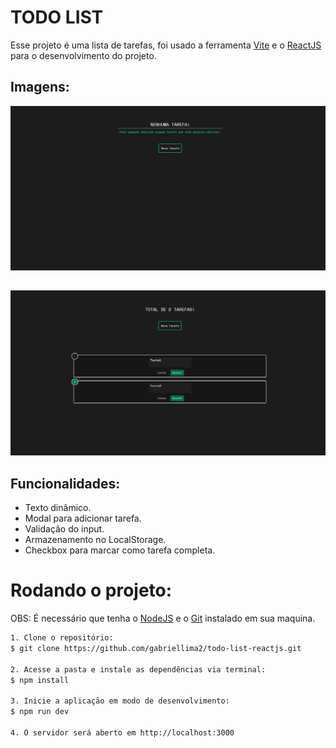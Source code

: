 <h1>TODO LIST</h1>

Esse projeto é uma lista de tarefas, foi usado a ferramenta [Vite](https://vitejs.dev) e o [ReactJS](https://pt-br.reactjs.org) para o desenvolvimento do projeto.

<h2>Imagens:</h2>

<img src="./src/public/img/img1.png" >

<h2></h2>

<img src="./src/public/img/img2.png" >

<h2>Funcionalidades:</h2>

- Texto dinâmico.
- Modal para adicionar tarefa.
- Validação do input.
- Armazenamento no LocalStorage.
- Checkbox para marcar como tarefa completa.

# Rodando o projeto:
OBS: É necessário que tenha o [NodeJS](https://nodejs.org/en/) e o [Git](https://git-scm.com) instalado em sua maquina.

```bash 
1. Clone o repositório:
$ git clone https://github.com/gabriellima2/todo-list-reactjs.git

2. Acesse a pasta e instale as dependências via terminal:
$ npm install

3. Inicie a aplicação em modo de desenvolvimento:
$ npm run dev

4. O servidor será aberto em http://localhost:3000
```

